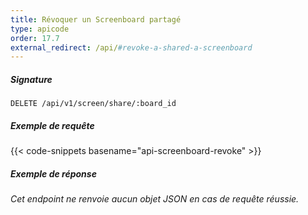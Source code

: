 ```yaml
---
title: Révoquer un Screenboard partagé 
type: apicode
order: 17.7
external_redirect: /api/#revoke-a-shared-a-screenboard
---
```


##### Signature
`DELETE /api/v1/screen/share/:board_id`
##### Exemple de requête
{{< code-snippets basename="api-screenboard-revoke" >}}
##### Exemple de réponse
*Cet endpoint ne renvoie aucun objet JSON en cas de requête réussie.*